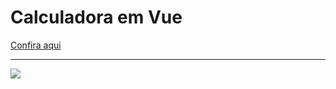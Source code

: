 <h1>Calculadora em Vue</h1>
<a href="https://calculadora-vue-tau.vercel.app/" target="_blank"> Confira aqui </a>
<hr/>
<img src="https://media0.giphy.com/media/oKd2czQJKDYstThhYM/giphy.gif"/>

